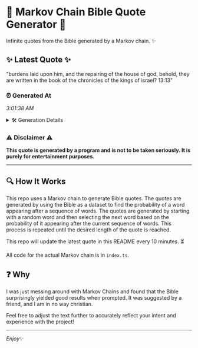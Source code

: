 # 📖 Markov Chain Bible Quote Generator 📖

Infinite quotes from the Bible generated by a Markov chain. ✨

## ✨ Latest Quote ✨
"burdens laid upon him, and the repairing of the house of god, behold, they are written in the book of the chronicles of the kings of israel? 13:13"

### ⏰ Generated At
*3:01:38 AM*

<details>
    <summary>🛠️ Generation Details</summary>
    <p>
        <strong>🌱 Seed:</strong> burdens<br>
        <strong>🔄 Iterations:</strong> 27<br>
        <strong>📜 Context History:</strong><br>[ burdens ]: laid<br>[ burdens, laid ]: upon<br>[ burdens, laid, upon ]: him,<br>[ burdens, laid, upon, him, ]: and<br>[ burdens, laid, upon, him,, and ]: the<br>[ burdens, laid, upon, him,, and, the ]: repairing<br>[ laid, upon, him,, and, the, repairing ]: of<br>[ upon, him,, and, the, repairing, of ]: the<br>[ him,, and, the, repairing, of, the ]: house<br>[ and, the, repairing, of, the, house ]: of<br>[ the, repairing, of, the, house, of ]: god,<br>[ repairing, of, the, house, of, god, ]: behold,<br>[ of, the, house, of, god,, behold, ]: they<br>[ the, house, of, god,, behold,, they ]: are<br>[ house, of, god,, behold,, they, are ]: written<br>[ of, god,, behold,, they, are, written ]: in<br>[ god,, behold,, they, are, written, in ]: the<br>[ behold,, they, are, written, in, the ]: book<br>[ they, are, written, in, the, book ]: of<br>[ are, written, in, the, book, of ]: the<br>[ written, in, the, book, of, the ]: chronicles<br>[ in, the, book, of, the, chronicles ]: of<br>[ the, book, of, the, chronicles, of ]: the<br>[ book, of, the, chronicles, of, the ]: kings<br>[ of, the, chronicles, of, the, kings ]: of<br>[ the, chronicles, of, the, kings, of ]: israel?<br>[ chronicles, of, the, kings, of, israel? ]: 13:13<br>
    </p>
</details>

### ⚠️ Disclaimer ⚠️
**This quote is generated by a program and is not to be taken seriously. It is purely for entertainment purposes.**

---

## 🔍 How It Works

This repo uses a Markov chain to generate Bible quotes. The quotes are generated by using the Bible as a dataset to find the probability of a word appearing after a sequence of words. The quotes are generated by starting with a random word and then selecting the next word based on the probability of it appearing after the current sequence of words. This process is repeated until the desired length of the quote is reached.

This repo will update the latest quote in this README every 10 minutes. ⏳

All code for the actual Markov chain is in `index.ts`.

## ❓ Why

I was just messing around with Markov Chains and found that the Bible surprisingly yielded good results when prompted. 
It was suggested by a friend, and I am in no way christian.

Feel free to adjust the text further to accurately reflect your intent and experience with the project!

---

*Enjoy*✨
